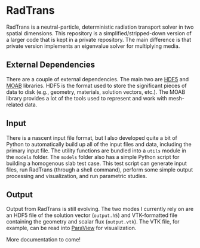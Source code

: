 # RadTrans

RadTrans is a neutral-particle, deterministic radiation transport solver in two spatial dimensions.  This repository is a simplified/stripped-down version of a larger code that is kept in a private repository.  The main difference is that private version implements an eigenvalue solver for multiplying media.

## External Dependencies

There are a couple of external dependencies.  The main two are [HDF5](https://support.hdfgroup.org/HDF5/) and [MOAB](http://sigma.mcs.anl.gov/moab-library/) libraries.  HDF5 is the format used to store the significant pieces of data to disk (e.g., geometry, materials, solution vectors, etc.).  The MOAB library provides a lot of the tools used to represent and work with mesh-related data.

## Input

There is a nascent input file format, but I also developed quite a bit of Python to automatically build up all of the input files and data, including the primary input file.  The utility functions are bundled into a `utils` module in the `models` folder.  The `models` folder also has a simple Python script for building a homogenous slab test case.  This test script can generate input files, run RadTrans (through a shell command), perform some simple output processing and visualization, and run parametric studies.

## Output

Output from RadTrans is still evolving.  The two modes I currently rely on are an HDF5 file of the solution vector (`output.h5`) and VTK-formatted file containing the geometry and scalar flux (`output.vtk`).  The VTK file, for example, can be read into [ParaView](http://www.paraview.org/) for visualization.

More documentation to come!

